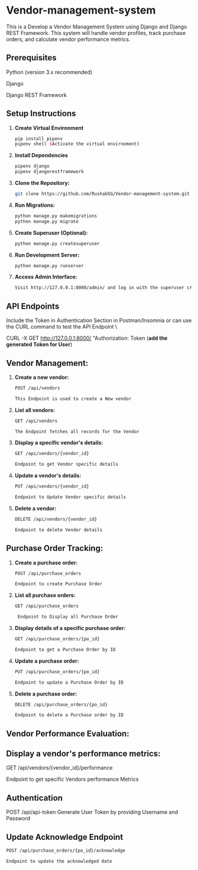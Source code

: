 # Vendor-management-system

This is a Develop a Vendor Management System using Django and Django REST Framework. This system will handle vendor profiles, track purchase orders, and calculate vendor performance metrics.

## Prerequisites
   Python (version 3.x recommended)
   
   Django
   
   Django REST Framework

## Setup Instructions

1) **Create Virtual Environment**
   ```bash
   pip install pipenv
   pipenv shell (Activate the virtual envirnoment)

2) **Install Dependencies**
   ```bash
   pipenv django
   pipenv djangorestframework

3) **Clone the Repository:**
   ```bash
   git clone https://github.com/RushabSG/Vendor-management-system.git

4) **Run Migrations:**
   ```bash
   python manage.py makemigrations
   python manage.py migrate

5) **Create Superuser (Optional):**
   ```bash
   python manage.py createsuperuser

6) **Run Development Server:**
   ```bash
   python manage.py runserver

7) **Access Admin Interface:**
   ```bash
   Visit http://127.0.0.1:8000/admin/ and log in with the superuser credentials.

## API Endpoints
   Include the Token in Authentication Section in Postman/Insomnia or can use the CURL command to test the API Endpoint \
   
   CURL -X GET http://127.0.0.1:8000/ "Authorization: Token (__add the generated Token for User__)

## Vendor Management:

1) **Create a new vendor:**
   ```bash
   POST /api/vendors

   This Endpoint is used to create a New vendor

2) **List all vendors:**
   ```bash
   GET /api/vendors

   The Endpoint fetches all records for the Vendor

3) **Display a specific vendor's details:**
   ```bash
   GET /api/vendors/{vendor_id}

   Endpoint to get Vendor specific details

4) **Update a vendor's details:**
   ```bash
   PUT /api/vendors/{vendor_id}
   
   Endpoint to Update Vendor specific details

5) **Delete a vendor:**
   ```bash
   DELETE /api/vendors/{vendor_id}

   Endpoint to delete Vendor details

## Purchase Order Tracking:

1) **Create a purchase order:**
   ```bash
   POST /api/purchase_orders

   Endpoint to create Purchase Order

2) **List all purchase orders:**
   ```bash
   GET /api/purchase_orders

    Endpoint to Display all Purchase Order

3) **Display details of a specific purchase order:**
   ```bash
   GET /api/purchase_orders/{po_id}

   Endpoint to get a Purchase Order by ID

4) **Update a purchase order:**
   ```bash
   PUT /api/purchase_orders/{po_id}

   Endpoint to update a Purchase Order by ID

5) **Delete a purchase order:**
   ```bash
   DELETE /api/purchase_orders/{po_id}

   Endpoint to delete a Purchase order by ID

## Vendor Performance Evaluation:

## Display a vendor's performance metrics:
   GET /api/vendors/{vendor_id}/performance

   Endpoint to get specific Vendors performance Metrics

## Authentication
   POST /api/api-token
   Generate User Token by providing Username and Password

## Update Acknowledge Endpoint
   ```bash
   POST /api/purchase_orders/{po_id}/acknowledge

   Endpoint to update the acknowledged date
